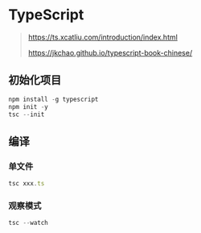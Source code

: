 # TypeScript

> https://ts.xcatliu.com/introduction/index.html
>
> https://jkchao.github.io/typescript-book-chinese/



## 初始化项目

```js
npm install -g typescript
npm init -y
tsc --init
```

## 编译

### 单文件

```javascript
tsc xxx.ts
```

### 观察模式

```javascript
tsc --watch
```

